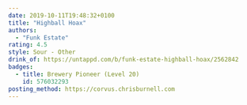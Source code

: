```yaml
---
date: 2019-10-11T19:48:32+0100
title: "Highball Hoax"
authors:
  - "Funk Estate"
rating: 4.5
style: Sour - Other
drink_of: https://untappd.com/b/funk-estate-highball-hoax/2562842
badges:
  - title: Brewery Pioneer (Level 20)
    id: 576032293
posting_method: https://corvus.chrisburnell.com
---
```

